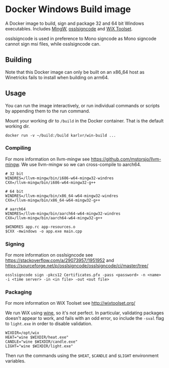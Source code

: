 # Docker Windows Build image

A Docker image to build, sign and package 32 and 64 bit Windows executables. Includes [MingW](http://www.mingw.org), [osslsigncode](https://sourceforge.net/projects/osslsigncode/) and [WiX Toolset](http://wixtoolset.org/).

osslsigncode is used in preference to Mono signcode as Mono signcode cannot sign msi files, while osslsigncode can.

## Building

Note that this Docker image can only be built on an x86_64 host as Winetricks fails to install when
building on arm64.

## Usage

You can run the image interactively, or run individual commands or scripts by appending them
to the run command.

Mount your working dir to `/build` in the Docker container. That is the default working dir.

```
docker run -v ~/build:/build karlvr/win-build ...
```

### Compiling

For more information on llvm-mingw see https://github.com/mstorsjo/llvm-mingw.
We use llvm-mingw so we can cross-compile to aarch64.

```
# 32 bit
WINDRES=/llvm-mingw/bin/i686-w64-mingw32-windres
CXX=/llvm-mingw/bin/i686-w64-mingw32-g++

# 64 bit
WINDRES=/llvm-mingw/bin/x86_64-w64-mingw32-windres
CXX=/llvm-mingw/bin/x86_64-w64-mingw32-g++

# aarch64
WINDRES=/llvm-mingw/bin/aarch64-w64-mingw32-windres
CXX=/llvm-mingw/bin/aarch64-w64-mingw32-g++

$WINDRES app.rc app-resources.o
$CXX -mwindows -o app.exe main.cpp
```

### Signing

For more information on osslsigncode see https://stackoverflow.com/a/29073957/1951952 and https://sourceforge.net/p/osslsigncode/osslsigncode/ci/master/tree/

```
osslsigncode sign -pkcs12 Certificates.pfx -pass <password> -n <name> -i <time server> -in <in file> -out <out file>
```

### Packaging

For more information on WiX Toolset see http://wixtoolset.org/

We run WiX using [wine](http://winehq.com/), so it's not perfect. In particular, validating packages doesn't appear
to work, and fails with an odd error, so include the `-sval` flag to `light.exe` in order to disable validation.

```
WIXDIR=/opt/wix
HEAT="wine $WIXDIR/heat.exe"
CANDLE="wine $WIXDIR/candle.exe"
LIGHT="wine $WIXDIR/light.exe"
```

Then run the commands using the `$HEAT`, `$CANDLE` and `$LIGHT` environment variables.
